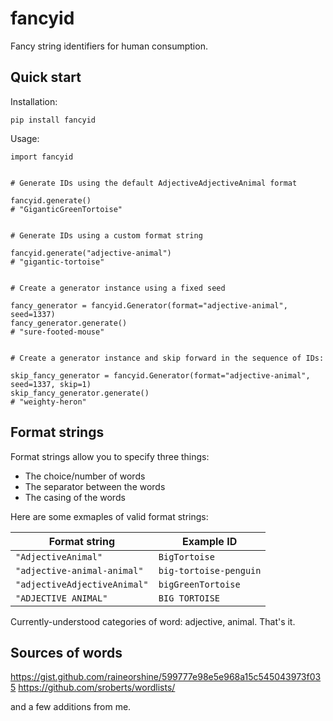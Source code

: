 # fancyid

Fancy string identifiers for human consumption.

## Quick start

Installation:

```
pip install fancyid
```

Usage:

```python3
import fancyid


# Generate IDs using the default AdjectiveAdjectiveAnimal format

fancyid.generate()
# "GiganticGreenTortoise"


# Generate IDs using a custom format string

fancyid.generate("adjective-animal")
# "gigantic-tortoise"


# Create a generator instance using a fixed seed

fancy_generator = fancyid.Generator(format="adjective-animal", seed=1337)
fancy_generator.generate()
# "sure-footed-mouse"


# Create a generator instance and skip forward in the sequence of IDs:

skip_fancy_generator = fancyid.Generator(format="adjective-animal", seed=1337, skip=1)
skip_fancy_generator.generate()
# "weighty-heron"
```


## Format strings

Format strings allow you to specify three things:

* The choice/number of words
* The separator between the words
* The casing of the words

Here are some exmaples of valid format strings:

| Format string | Example ID |
| --- | --- |
| `"AdjectiveAnimal"` | `BigTortoise` |
| `"adjective-animal-animal"` | `big-tortoise-penguin` |
| `"adjectiveAdjectiveAnimal"` |  `bigGreenTortoise` |
| `"ADJECTIVE ANIMAL"` | `BIG TORTOISE` |

Currently-understood categories of word: adjective, animal. That's it.


## Sources of words

https://gist.github.com/raineorshine/599777e98e5e968a15c545043973f035
https://github.com/sroberts/wordlists/

and a few additions from me.
